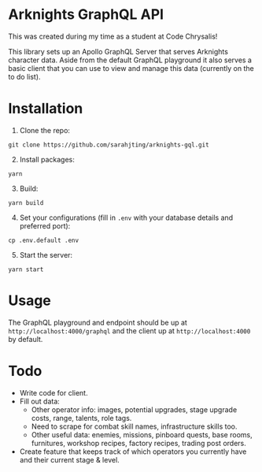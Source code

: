 # Arknights GraphQL API

This was created during my time as a student at Code Chrysalis!

This library sets up an Apollo GraphQL Server that serves Arknights character data. Aside from the default GraphQL playground it also serves a basic client that you can use to view and manage this data (currently on the to do list).

# Installation

1. Clone the repo:

```
git clone https://github.com/sarahjting/arknights-gql.git
```

2. Install packages:

```
yarn
```

3. Build:

```
yarn build
```

4. Set your configurations (fill in `.env` with your database details and preferred port):

```
cp .env.default .env
```

5. Start the server:

```
yarn start
```

# Usage

The GraphQL playground and endpoint should be up at `http://localhost:4000/graphql` and the client up at `http://localhost:4000` by default.

# Todo

- Write code for client.
- Fill out data:
  - Other operator info: images, potential upgrades, stage upgrade costs, range, talents, role tags.
  - Need to scrape for combat skill names, infrastructure skills too.
  - Other useful data: enemies, missions, pinboard quests, base rooms, furnitures, workshop recipes, factory recipes, trading post orders.
- Create feature that keeps track of which operators you currently have and their current stage & level.
